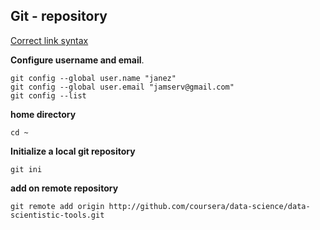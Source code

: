 ## Git - repository

[Correct link syntax](http://www.example.com/)

**Configure username and email**.
```
git config --global user.name "janez"
git config --global user.email "jamserv@gmail.com"
git config --list
```

**home directory**
```
cd ~
```

**Initialize a local git repository**
```
git ini
```
**add on remote repository**
```
git remote add origin http://github.com/coursera/data-science/data-scientistic-tools.git
```
